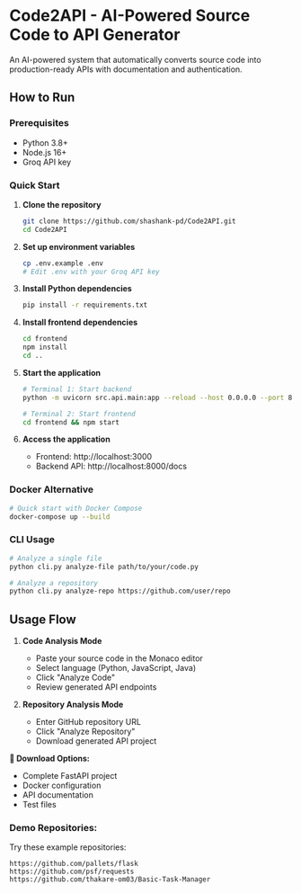 # Code2API - AI-Powered Source Code to API Generator
An AI-powered system that automatically converts source code into production-ready APIs with documentation and authentication.

## How to Run

### Prerequisites
- Python 3.8+
- Node.js 16+
- Groq API key

### Quick Start

1. **Clone the repository**
   ```bash
   git clone https://github.com/shashank-pd/Code2API.git
   cd Code2API
   ```

2. **Set up environment variables**
   ```bash
   cp .env.example .env
   # Edit .env with your Groq API key
   ```

3. **Install Python dependencies**
   ```bash
   pip install -r requirements.txt
   ```

4. **Install frontend dependencies**
   ```bash
   cd frontend
   npm install
   cd ..
   ```

5. **Start the application**
   ```bash
   # Terminal 1: Start backend
   python -m uvicorn src.api.main:app --reload --host 0.0.0.0 --port 8000
   
   # Terminal 2: Start frontend
   cd frontend && npm start
   ```

6. **Access the application**
   - Frontend: http://localhost:3000
   - Backend API: http://localhost:8000/docs

### Docker Alternative

```bash
# Quick start with Docker Compose
docker-compose up --build
```

### CLI Usage

```bash
# Analyze a single file
python cli.py analyze-file path/to/your/code.py

# Analyze a repository
python cli.py analyze-repo https://github.com/user/repo
```

## Usage Flow

1. **Code Analysis Mode**
   - Paste your source code in the Monaco editor
   - Select language (Python, JavaScript, Java)
   - Click "Analyze Code"
   - Review generated API endpoints

2. **Repository Analysis Mode**
   - Enter GitHub repository URL
   - Click "Analyze Repository"
   - Download generated API project

**💾 Download Options:**
- Complete FastAPI project
- Docker configuration
- API documentation
- Test files

### Demo Repositories:
Try these example repositories:
```
https://github.com/pallets/flask
https://github.com/psf/requests
https://github.com/thakare-om03/Basic-Task-Manager
```
